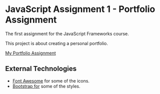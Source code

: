 # JavaScript Assignment 1 - Portfolio Assignment

The first assignment for the JavaScript Frameworks course.

This project is about creating a personal portfolio.

[My Portfolio Assignment](https://karsten-leung-portfolio.onrender.com)

## External Technologies

- [Font Awesome](https://fontawesome.com/) for some of the icons.
- [Bootstrap for](https://getbootstrap.com/) some of the styles.